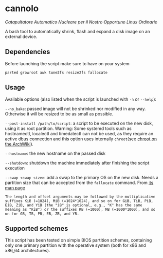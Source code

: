 # cannolo

*Catapultatore Automatico Nucleare per il Nostro Opportuno Linux Ordinario*

A bash tool to automatically shrink, flash and expand a disk image on an external device. 

## Dependencies

Before launching the script make sure to have on your system

```
parted growroot awk tune2fs resize2fs fallocate
```

## Usage 

Available options (also listed when the script is launched with `-h` or `--help`):

`--no_bake`: passed image will not be shrinked nor modified in any way. Otherwise it will be resized to be as small as possible.

`--post-install /path/to/script`: a script to be executed on the new disk, using it as root partition. Warning: Some systemd tools such as hostnamectl, localectl and timedatectl can not be used, as they require an active dbus connection and this option uses internally `chroot`(see [chroot on the ArchWiki](https://wiki.archlinux.org/index.php/Chroot)).

`--hostname`: the new hostname on the passed disk

`--shutdown`: shutdown the machine immediately after finishing the script execution

`--swap <swap size>`: add a swap to the primary OS on the new disk. Needs a partition size that can be accepted from the `fallocate` command. From [its man page](http://man7.org/linux/man-pages/man1/fallocate.1.html)

```
The length and offset arguments may be followed by the multiplicative suffixes KiB (=1024), MiB (=1024*1024), and so on for GiB, TiB, PiB, EiB, ZiB, and YiB (the "iB" is optional, e.g., "K" has the same meaning as "KiB") or the suffixes KB (=1000), MB (=1000*1000), and so on for GB, TB, PB, EB, ZB, and YB.
```

## Supported schemes

This script has been tested on simple BIOS partition schemes, containing only one primary partition with the operative system (both for x86 and x86_64 architectures).

